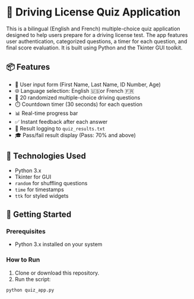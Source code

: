# 🚗 Driving License Quiz Application

This is a bilingual (English and French) multiple-choice quiz application designed to help users prepare for a driving license test. The app features user authentication, categorized questions, a timer for each question, and final score evaluation. It is built using Python and the Tkinter GUI toolkit.

## 📦 Features

- 👤 User input form (First Name, Last Name, ID Number, Age)
- 🌐 Language selection: English 🇺🇸or French 🇫🇷
- 🧠 20 randomized multiple-choice driving questions
- ⏱️ Countdown timer (30 seconds) for each question
- 📊 Real-time progress bar
- ✅ Instant feedback after each answer
- 📝 Result logging to `quiz_results.txt`
- 🎓 Pass/fail result display (Pass: 70% and above)

## 🧰 Technologies Used

- Python 3.x
- Tkinter for GUI
- `random` for shuffling questions
- `time` for timestamps
- `ttk` for styled widgets

## 🚀 Getting Started

### Prerequisites

- Python 3.x installed on your system

### How to Run

1. Clone or download this repository.
2. Run the script:

```bash
python quiz_app.py
